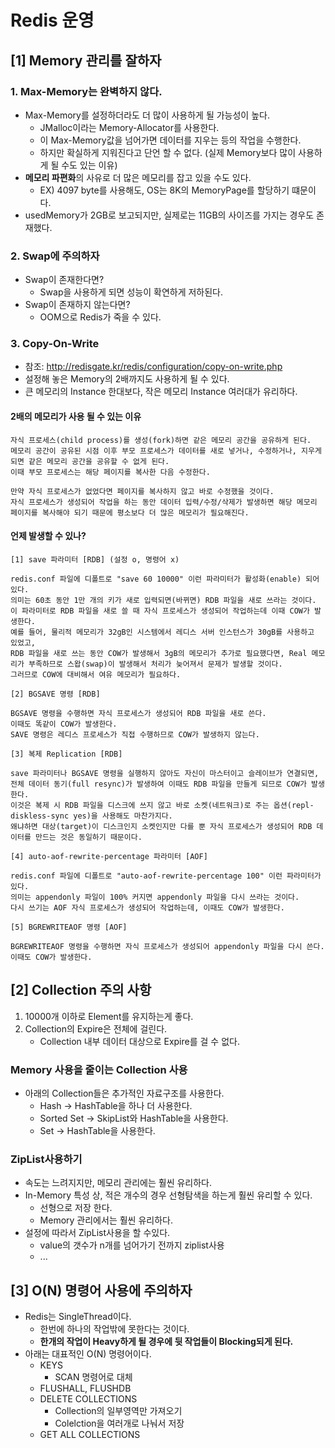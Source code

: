 # Redis 운영

## [1] Memory 관리를 잘하자

### 1. Max-Memory는 완벽하지 않다.
- Max-Memory를 설정하더라도 더 많이 사용하게 될 가능성이 높다.
  - JMalloc이라는 Memory-Allocator를 사용한다.
  - 이 Max-Memory값을 넘어가면 데이터를 지우는 등의 작업을 수행한다.
  - 하지만 확실하게 지워진다고 단언 할 수 없다. (실제 Memory보다 많이 사용하게 될 수도 있는 이유)
- **메모리 파편화**의 사유로 더 많은 메모리를 잡고 있을 수도 있다.
  - EX) 4097 byte를 사용해도, OS는 8K의 MemoryPage를 할당하기 떄문이다.
- usedMemory가 2GB로 보고되지만, 실제로는 11GB의 사이즈를 가지는 경우도 존재했다.

### 2. Swap에 주의하자
- Swap이 존재한다면?
  - Swap을 사용하게 되면 성능이 확연하게 저하된다.
- Swap이 존재하지 않는다면?
  - OOM으로 Redis가 죽을 수 있다.

### 3. Copy-On-Write
- 참조: http://redisgate.kr/redis/configuration/copy-on-write.php
- 설정해 놓은 Memory의 2배까지도 사용하게 될 수 있다.
- 큰 메모리의 Instance 한대보다, 작은 메모리 Instance 여러대가 유리하다.
#### 2배의 메모리가 사용 될 수 있는 이유
```text
자식 프로세스(child process)를 생성(fork)하면 같은 메모리 공간을 공유하게 된다. 
메모리 공간이 공유된 시점 이후 부모 프로세스가 데이터를 새로 넣거나, 수정하거나, 지우게 되면 같은 메모리 공간을 공유할 수 없게 된다. 
이때 부모 프로세스는 해당 페이지를 복사한 다음 수정한다. 

만약 자식 프로세스가 없었다면 페이지를 복사하지 않고 바로 수정했을 것이다. 
자식 프로세스가 생성되어 작업을 하는 동안 데이터 입력/수정/삭제가 발생하면 해당 메모리 페이지를 복사해야 되기 때문에 평소보다 더 많은 메모리가 필요해진다. 
```

#### 언제 발생할 수 있나?
```text
[1] save 파라미터 [RDB] (설정 o, 명령어 x)

redis.conf 파일에 디폴트로 "save 60 10000" 이런 파라미터가 활성화(enable) 되어있다.   
의미는 60초 동안 1만 개의 키가 새로 입력되면(바뀌면) RDB 파일을 새로 쓰라는 것이다.   
이 파라미터로 RDB 파일을 새로 쓸 때 자식 프로세스가 생성되어 작업하는데 이때 COW가 발생한다.
예를 들어, 물리적 메모리가 32gB인 시스템에서 레디스 서버 인스턴스가 30gB를 사용하고 있었고,
RDB 파일을 새로 쓰는 동안 COW가 발생해서 3gB의 메모리가 추가로 필요했다면, Real 메모리가 부족하므로 스왑(swap)이 발생해서 처리가 늦어져서 문제가 발생할 것이다.   
그러므로 COW에 대비해서 여유 메모리가 필요하다.

[2] BGSAVE 명령 [RDB]

BGSAVE 명령을 수행하면 자식 프로세스가 생성되어 RDB 파일을 새로 쓴다.   
이때도 똑같이 COW가 발생한다.   
SAVE 명령은 레디스 프로세스가 직접 수행하므로 COW가 발생하지 않는다.

[3] 복제 Replication [RDB]

save 파라미터나 BGSAVE 명령을 실행하지 않아도 자신이 마스터이고 슬레이브가 연결되면, 
전체 데이터 동기(full resync)가 발생하여 이때도 RDB 파일을 만들게 되므로 COW가 발생한다.   
이것은 복제 시 RDB 파일을 디스크에 쓰지 않고 바로 소켓(네트워크)로 주는 옵션(repl-diskless-sync yes)을 사용해도 마찬가지다.   
왜냐하면 대상(target)이 디스크인지 소켓인지만 다를 뿐 자식 프로세스가 생성되어 RDB 데이터를 만드는 것은 동일하기 때문이다.

[4] auto-aof-rewrite-percentage 파라미터 [AOF]

redis.conf 파일에 디폴트로 "auto-aof-rewrite-percentage 100" 이런 파라미터가 있다.   
의미는 appendonly 파일이 100% 커지면 appendonly 파일을 다시 쓰라는 것이다.   
다시 쓰기는 AOF 자식 프로세스가 생성되어 작업하는데, 이때도 COW가 발생한다.

[5] BGREWRITEAOF 명령 [AOF]

BGREWRITEAOF 명령을 수행하면 자식 프로세스가 생성되어 appendonly 파일을 다시 쓴다.   
이때도 COW가 발생한다.
```

## [2] Collection 주의 사항
1. 10000개 이하로 Element를 유지하는게 좋다.
2. Collection의 Expire은 전체에 걸린다.
    - Collection 내부 데이터 대상으로 Expire를 걸 수 없다.
### Memory 사용을 줄이는 Collection 사용
- 아래의 Collection들은 추가적인 자료구조를 사용한다.
  - Hash -> HashTable을 하나 더 사용한다.
  - Sorted Set -> SkipList와 HashTable을 사용한다.
  - Set -> HashTable을 사용한다.

### ZipList사용하기
- 속도는 느려지지만, 메모리 관리에는 훨씬 유리하다.
- In-Memory 특성 상, 적은 개수의 경우 선형탐색을 하는게 훨씬 유리할 수 있다.
  - 선형으로 저장 한다.
  - Memory 관리에서는 훨씬 유리하다.
- 설정에 따라서 ZipList사용을 할 수있다.
  - value의 갯수가 n개를 넘어가기 전까지 ziplist사용
  - ...

## [3] O(N) 명령어 사용에 주의하자
- Redis는 SingleThread이다.
  - 한번에 하나의 작업밖에 못한다는 것이다.
  - **한개의 작업이 Heavy하게 될 경우에 뒷 작업들이 Blocking되게 된다.**
- 아래는 대표적인 O(N) 명령어이다.
  - KEYS
    - SCAN 명령어로 대체
  - FLUSHALL, FLUSHDB
  - DELETE COLLECTIONS
    - Collection의 일부영역만 가져오기
    - Colelction을 여러개로 나눠서 저장
  - GET ALL COLLECTIONS